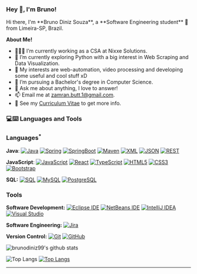<h3 title="hehehe"> Hey 👋, I'm Bruno!</h3>
Hi there, I'm **Bruno Diniz Souza**, a **Software Engineering student** 🚀 from Limeira-SP, Brazil.
 <!-- Currently, I'm a Community Team Member 🙍🏽‍♂️ [@CallmeMehdi](https://github.com/CallmeMehdi), Kaggler 👨🏽‍💻 [@Kaggle](https://www.kaggle.com/mehdimabrouki), and an Artificial Intelligence intern 👨🏽‍💼.  -->

**About Me!**

- 👨🏽‍💻 I’m currently working as a CSA at Nixxe Solutions.
- 🌱 I’m currently exploring Python with a big interest in Web Scraping and Data Visualization. 
- 🤔 My interests are web-automation, video processing and developing some useful and cool stuff xD
- 💼 I’m pursuing a Bachelor's degree in Computer Science.
- 💬 Ask me about anything, I love to answer!
- 📫 Email me at [zamran.butt.1@gmail.com](mailto:zamran.butt.1@gmail.com).
- 📝 See my [Curriculum Vitae](https://drive.google.com/file/d/1PxlxLA6vGXslYmwybcA_dlr4uQhq-tkm/view?usp=sharing) to get more info.


### 💻:keyboard: Languages and Tools 

### Languages<sup>*</sup>

  **Java**: 
  [![Java](https://img.shields.io/badge/Java-orange?style=flat&logo=java&logoColor=white&link=https://github.com/brunodiniz99/OOP-JAVA-and-Android-App-Developer)](https://github.com/brunodiniz99/OOP-JAVA-and-Android-App-Developer) 
  [![Spring](https://img.shields.io/badge/-Spring-lightgray?style=flat&logo=spring&link=https://github.com/brunodiniz99/Java-Web-Developer)](https://github.com/brunodiniz99/Java-Web-Developer)
  [![SpringBoot](https://img.shields.io/badge/-Springboot-black?style=flat&logo=springboot&link=https://github.com/brunodiniz99/Java-Web-Developer)](https://github.com/brunodiniz99/Java-Web-Developer)
  [![Maven](https://img.shields.io/badge/Maven-C71A36?style=flat&logo=apache-maven&link=hhttps://github.com/brunodiniz99/Java-Web-Developer)](https://github.com/brunodiniz99/Java-Web-Developer) 
  [![XML](https://img.shields.io/badge/-XML-orange?style=flat&logo=xml&link=https://github.com/Quananhle/Java-Web-Developer)](https://github.com/brunodiniz99/Java-Web-Developer)
  [![JSON](https://img.shields.io/badge/-JSON-lightgray?style=flat&logo=json&link=https://github.com/brunodiniz99/Java-Web-Developer)](https://github.com/brunodiniz99/Java-Web-Developer)
  [![REST](https://img.shields.io/badge/REST-API-lightblue?style=flat&logo=rest-api&link=https://github.com/brunodiniz99/Java-Web-Developer)](https://github.com/brunodiniz99/Java-Web-Developer)

  **JavaScript**: 
  [![JavaScript](https://img.shields.io/badge/-JavaScript-black?style=flat&logo=javascript&link=https://github.com/brunodiniz99/Front-End-Dev)](https://github.com/brunodiniz99/Front-End-Dev)
  [![React](https://img.shields.io/badge/-React-black?style=flat&logo=react&link=https://github.com/brunodiniz99)](https://github.com/brunodiniz99) 
[![TypeScript](https://img.shields.io/badge/-TypeScript-007ACC?style=flat&logo=typescript&link=https://github.com/brunodiniz99)](https://github.com/brunodiniz99)
  [![HTML5](https://img.shields.io/badge/-HTML5-E34F26?style=flat&logo=html5&logoColor=white&link=https://github.com/brunodiniz99/Front-End-Dev)](https://github.com/brunodiniz99/Front-End-Dev) 
  [![CSS3](https://img.shields.io/badge/-CSS3-1572B6?style=flat&logo=css3&link=https://github.com/brunodiniz99/Front-End-Dev)](https://github.com/brunodiniz99/Front-End-Dev) 
  [![Bootstrap](https://img.shields.io/badge/-Bootstrap-purple?style=flat&logo=bootstrap&link=https://github.com/brunodiniz99/Front-End-Dev)](https://github.com/brunodiniz99/Front-End-Dev) 

  **SQL:**
  [![SQL](https://img.shields.io/badge/-SQL-orange?style=flat&logo=sql&link=https://github.com/brunodiniz99)](https://github.com/brunodiniz99)
  [![MySQL](https://img.shields.io/badge/-MySQL-lightgray?style=flat&logo=mysql&link=https://github.com/brunodiniz99)](https://github.com/brunodiniz99)
  [![PostgreSQL](https://img.shields.io/badge/-PostgreSQL-blue?style=flat&logo=postgresql&link=https://github.com/brunodiniz99)](https://github.com/brunodiniz99)

### Tools

**Software Development:**
[![Eclipse IDE](https://img.shields.io/badge/-darkblue?style=flat&logo=Eclipse-IDE&logoColor=white&link=https://github.com/brunodiniz99 "Eclipse IDE")](https://github.com/brunodiniz99)
[![NetBeans IDE](https://img.shields.io/badge/-1B6AC6?style=flat&logo=Apache-NetBeans-IDE&logoColor=white&link=https://github.com/brunodiniz99 "NetBeans IDE")](https://github.com/brunodiniz99)
[![IntelliJ IDEA](https://img.shields.io/badge/-red?style=flat&logo=IntelliJ-IDEA&logoColor=white&link=https://github.com/brunodiniz99 "IntelliJ IDEA")](https://github.com/brunodiniz99)
[![Visual Studio](https://img.shields.io/badge/-007ACC?style=flat&logo=Visual-Studio-Code&logoColor=white&link=https://github.com/brunodiniz99 "Visual Studio")](https://github.com/brunodiniz99)

**Software Engineering:**
[![Jira](https://img.shields.io/badge/-Jira-0052CC?style=flat&logo=jira&logoColor=white&link=https://github.com/brunodiniz99)](https://github.com/brunodiniz99)

**Version Control:**
[![Git](https://img.shields.io/badge/-Git-black?style=flat&logo=git&link=https://github.com/brunodiniz99)](https://github.com/brunodiniz99) 
[![GitHub](https://img.shields.io/badge/-GitHub-181717?style=flat&logo=github&link=https://github.com/brunodiniz99)](https://github.com/brunodiniz99)

![brunodiniz99's github stats](https://github-readme-stats.vercel.app/api?username=brunodiniz99&show_icons=true&theme=dark)

![Top Langs](https://github-readme-stats.vercel.app/api/top-langs/?username=brunodiniz99&layout=compact&theme=dracula)
[![Top Langs](https://github-readme-stats.vercel.app/api/top-langs/?username=brunodiniz99&layout=compact)](https://github.com/brunodiniz99/github-readme-stats)


---
